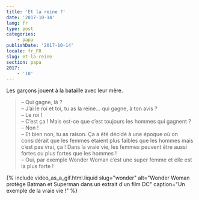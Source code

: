 ```yaml
---
title: 'Et la reine ?'
date: '2017-10-14'
lang: fr
type: post
categories:
    - papa
publishDate: '2017-10-14'
locale: fr_FR
slug: et-la-reine
section: papa
2017:
    - '10'
---
```


Les garçons jouent à la bataille avec leur mère.

<!--more-->

> – Qui gagne, là ?  
> – J’ai le roi et toi, tu as la reine… qui gagne, à ton avis ?  
> – Le roi !  
> – C’est ça ! Mais est-ce que c’est toujours les hommes qui gagnent ?  
> – Non !  
> – Et bien non, tu as raison. Ça a été décidé à une époque où on considérait que les femmes étaient plus faibles que les hommes mais c’est pas vrai, ça ! Dans la vraie vie, les femmes peuvent être aussi fortes ou plus fortes que les hommes !  
> – Oui, par exemple Wonder Woman c’est une super femme et elle est la plus forte !

{% include video_as_a_gif.html.liquid
    slug="wonder"
    alt="Wonder Woman protège Batman et Superman dans un extrait d'un film DC"
    caption="Un exemple de la vraie vie !"
%}